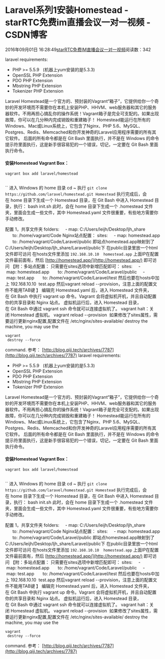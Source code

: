 # Laravel系列1安装Homestead - starRTC免费im直播会议一对一视频 - CSDN博客
2016年09月01日 16:28:49[starRTC免费IM直播会议一对一视频](https://me.csdn.net/elesos)阅读数：342

laravel requirements:
- PHP >= 5.5.9   (机器上yum安装的是5.3.3)
- OpenSSL PHP Extension
- PDO PHP Extension
- Mbstring PHP Extension
- Tokenizer PHP Extension

Laravel
 Homestead是一个官方的、预封装的Vagrant“箱子”，它提供给你一个奇妙的开发环境而不需要你在本机上安装PHP、HHVM、web服务器和其它的服务器软件。不用再担心搞乱你的操作系统！Vagrant箱子是完全可支配的。如果出现故障，你可以在几分种内完成销毁和重建箱子！
Homestead能运行在所有的Windows、Mac或Linux系统上，它包含了Nginx、PHP
 5.6、MySQL、Postgres、Redis、Memcached和你开发神奇的Laravel应用程序需要的所有其它软件。
后面的所有命令都是在 Git Bash 里面执行，并不是在 Windows 的命令提示符里面执行，这是新手很容易犯的一个错误，切记，一定要在 Git Bash 里面执行命令。
#### 安装Homestead Vagrant Box：
`vagrant box add laravel/homestead`
```
```
``
进入 Windows 的 home 目录
cd ~
执行
`git clone https://github.com/laravel/homestead.git Homestead`
执行完成后，会在 home 目录下生成一个 Homestead 目录，在 Git Bash 中进入 Homestead 目录，执行：
bash init.sh
此时，会在 home 目录下生成一个 .homestead 文件夹，里面会生成一些文件，其中 Homestead.yaml 文件很重要，有些地方需要你手动修改。

配置
1，共享文件夹
folders:
    - map: C:/Users/leijh/Desktop/ljh_share
      to: /home/vagrant/Code
Nginx站点配置：
sites:
    - map: homestead.app
      to: /home/vagrant/Code/Laravel/public
即站点homestead.app映射到了C:/Users/leijh/Desktop/ljh_share/Laravel/public下
在public目录里放一个html文件即可访问
在hosts文件里添加
`192.168.10.10  homestead.app`
上面IP在配置文件最前面有，然后
[http://homestead.app/](http://homestead.app/)
即可访问
【附：多站点配置：
只需要在sites选项中新增匹配即可：
sites:
    - map: homestead.app
      to: /home/vagrant/Code/Laravel/public
    - map: test.app
      to: /home/vagrant/Code/Laravel/test
然后也要在hosts中加上
192.168.10.10  test.app
然后vagrant reload --provision，注意上面的配置文件不能用TAB键
】
编辑完 Homestead.yaml 后，进入 Homestead 文件夹，在 Git Bash 中执行 vagrant up 命令。Vagrant 会将虚拟机开机，并且自动配置你的共享目录和 Nginx 站点。
虚拟机运行后，进入 Homestead 目录，在 Git Bash 中通过 vagrant ssh 命令就可以连接虚拟机了。
vagrant halt：关闭 Homestead 虚拟机。
vagrant reload --provision 
 如果修改了sites属性，需要运行更新nginx配置,配置文件在 /etc/nginx/sites-available/
destroy the machine, you may use the
```
vagrant
 destroy --force
```
command.
参考：
[http://blog.qiji.tech/archives/7787](http://blog.qiji.tech/archives/7787)
laravel requirements:
- PHP >= 5.5.9   (机器上yum安装的是5.3.3)
- OpenSSL PHP Extension
- PDO PHP Extension
- Mbstring PHP Extension
- Tokenizer PHP Extension

Laravel
 Homestead是一个官方的、预封装的Vagrant“箱子”，它提供给你一个奇妙的开发环境而不需要你在本机上安装PHP、HHVM、web服务器和其它的服务器软件。不用再担心搞乱你的操作系统！Vagrant箱子是完全可支配的。如果出现故障，你可以在几分种内完成销毁和重建箱子！
Homestead能运行在所有的Windows、Mac或Linux系统上，它包含了Nginx、PHP
 5.6、MySQL、Postgres、Redis、Memcached和你开发神奇的Laravel应用程序需要的所有其它软件。
后面的所有命令都是在 Git Bash 里面执行，并不是在 Windows 的命令提示符里面执行，这是新手很容易犯的一个错误，切记，一定要在 Git Bash 里面执行命令。
#### 安装Homestead Vagrant Box：
`vagrant box add laravel/homestead`
```
```
``
进入 Windows 的 home 目录
cd ~
执行
`git clone https://github.com/laravel/homestead.git Homestead`
执行完成后，会在 home 目录下生成一个 Homestead 目录，在 Git Bash 中进入 Homestead 目录，执行：
bash init.sh
此时，会在 home 目录下生成一个 .homestead 文件夹，里面会生成一些文件，其中 Homestead.yaml 文件很重要，有些地方需要你手动修改。

配置
1，共享文件夹
folders:
    - map: C:/Users/leijh/Desktop/ljh_share
      to: /home/vagrant/Code
Nginx站点配置：
sites:
    - map: homestead.app
      to: /home/vagrant/Code/Laravel/public
即站点homestead.app映射到了C:/Users/leijh/Desktop/ljh_share/Laravel/public下
在public目录里放一个html文件即可访问
在hosts文件里添加
`192.168.10.10  homestead.app`
上面IP在配置文件最前面有，然后
[http://homestead.app/](http://homestead.app/)
即可访问
【附：多站点配置：
只需要在sites选项中新增匹配即可：
sites:
    - map: homestead.app
      to: /home/vagrant/Code/Laravel/public
    - map: test.app
      to: /home/vagrant/Code/Laravel/test
然后也要在hosts中加上
192.168.10.10  test.app
然后vagrant reload --provision，注意上面的配置文件不能用TAB键
】
编辑完 Homestead.yaml 后，进入 Homestead 文件夹，在 Git Bash 中执行 vagrant up 命令。Vagrant 会将虚拟机开机，并且自动配置你的共享目录和 Nginx 站点。
虚拟机运行后，进入 Homestead 目录，在 Git Bash 中通过 vagrant ssh 命令就可以连接虚拟机了。
vagrant halt：关闭 Homestead 虚拟机。
vagrant reload --provision 
 如果修改了sites属性，需要运行更新nginx配置,配置文件在 /etc/nginx/sites-available/
destroy the machine, you may use the
```
vagrant
 destroy --force
```
command.
参考：
[http://blog.qiji.tech/archives/7787](http://blog.qiji.tech/archives/7787)

